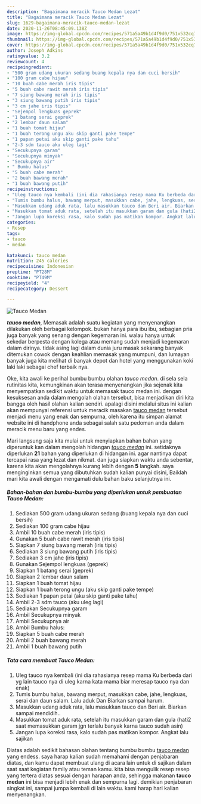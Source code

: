 ```yaml
---
description: "Bagaimana meracik Tauco Medan Lezat"
title: "Bagaimana meracik Tauco Medan Lezat"
slug: 1629-bagaimana-meracik-tauco-medan-lezat
date: 2020-11-26T08:45:09.138Z
image: https://img-global.cpcdn.com/recipes/571a5a49b1d4f9d0/751x532cq70/tauco-medan-foto-resep-utama.jpg
thumbnail: https://img-global.cpcdn.com/recipes/571a5a49b1d4f9d0/751x532cq70/tauco-medan-foto-resep-utama.jpg
cover: https://img-global.cpcdn.com/recipes/571a5a49b1d4f9d0/751x532cq70/tauco-medan-foto-resep-utama.jpg
author: Joseph Adkins
ratingvalue: 3.2
reviewcount: 4
recipeingredient:
- "500 gram udang ukuran sedang buang kepala nya dan cuci bersih"
- "100 gram cabe hijau"
- "10 buah cabe merah iris tipis"
- "5 buah cabe rawit merah iris tipis"
- "7 siung bawang merah iris tipis"
- "3 siung bawang putih iris tipis"
- "3 cm jahe iris tipis"
- "Sejempol lengkuas geprek"
- "1 batang serai geprek"
- "2 lembar daun salam"
- "1 buah tomat hijau"
- "1 buah terong ungu aku skip ganti pake tempe"
- "1 papan petai aku skip ganti pake tahu"
- "2-3 sdm tauco aku uleg lagi"
- "Secukupnya garam"
- "Secukupnya minyak"
- "Secukupnya air"
- " Bumbu halus"
- "5 buah cabe merah"
- "2 buah bawang merah"
- "1 buah bawang putih"
recipeinstructions:
- "Uleg tauco nya kembali (ini dia rahasianya resep mama Ku berbeda dari yg lain tauco nya di uleg karna kata mama biar meresap tauco nya dan enak)"
- "Tumis bumbu halus, bawang merput, masukkan cabe, jahe, lengkuas, serai dan daun salam. Lalu aduk Dan Biarkan sampai harum."
- "Masukkan udang aduk rata, lalu masukkan tauco dan Beri air. Biarkan sampai mendidih.."
- "Masukkan tomat aduk rata, setelah itu masukkan garam dan gula (hati2 saat memasukkan garam jgn terlalu banyak karna tauco sudah asin)"
- "Jangan lupa koreksi rasa, kalo sudah pas matikan kompor. Angkat lalu sajikan"
categories:
- Resep
tags:
- tauco
- medan

katakunci: tauco medan 
nutrition: 245 calories
recipecuisine: Indonesian
preptime: "PT28M"
cooktime: "PT49M"
recipeyield: "4"
recipecategory: Dessert

---
```



![Tauco Medan](https://img-global.cpcdn.com/recipes/571a5a49b1d4f9d0/751x532cq70/tauco-medan-foto-resep-utama.jpg)

<b><i>tauco medan</i></b>, Memasak adalah suatu kegiatan yang menyenangkan dilakukan oleh berbagai kelompok. bukan hanya para ibu ibu, sebagian pria juga banyak yang senang dengan kegemaran ini. walau hanya untuk sekedar berpesta dengan kolega atau memang sudah menjadi kegemaran dalam dirinya. tidak asing lagi dalam dunia juru masak sekarang banyak ditemukan cowok dengan keahlian memasak yang mumpuni, dan lumayan banyak juga kita melihat di banyak depot dan hotel yang menggunakan koki laki laki sebagai chef terbaik nya.

Oke, kita awali ke perihal bumbu bumbu olahan <i>tauco medan</i>. di sela sela rutinitas kita, kemungkinan akan terasa menyenangkan jika sejenak kita menyempatkan sedikit waktu untuk memasak tauco medan ini. dengan kesuksesan anda dalam mengolah olahan tersebut, bisa menjadikan diri kita bangga oleh hasil olahan kalian sendiri. apalagi disini melalui situs ini kalian akan mempunyai referensi untuk meracik masakan <u>tauco medan</u> tersebut menjadi menu yang enak dan sempurna, oleh karena itu simpan alamat website ini di handphone anda sebagai salah satu pedoman anda dalam meracik menu baru yang endes.




Mari langsung saja kita mulai untuk menyiapkan bahan bahan yang diperuntuk kan dalam mengolah hidangan <u><i>tauco medan</i></u> ini. setidaknya diperlukan <b>21</b> bahan yang diperlukan di hidangan ini. agar nantinya dapat tercapai rasa yang lezat dan nikmat. dan juga siapkan waktu anda sebentar, karena kita akan mengolahnya kurang lebih dengan <b>5</b> langkah. saya menginginkan semua yang dibutuhkan sudah kalian punyai disini, Baiklah mari kita awali dengan mengamati dulu bahan baku selanjutnya ini.

<!--inarticleads1-->

##### Bahan-bahan dan bumbu-bumbu yang diperlukan untuk pembuatan Tauco Medan:

1. Sediakan 500 gram udang ukuran sedang (buang kepala nya dan cuci bersih)
1. Sediakan 100 gram cabe hijau
1. Ambil 10 buah cabe merah (iris tipis)
1. Gunakan 5 buah cabe rawit merah (iris tipis)
1. Siapkan 7 siung bawang merah (iris tipis)
1. Sediakan 3 siung bawang putih (iris tipis)
1. Sediakan 3 cm jahe (iris tipis)
1. Gunakan Sejempol lengkuas (geprek)
1. Siapkan 1 batang serai (geprek)
1. Siapkan 2 lembar daun salam
1. Siapkan 1 buah tomat hijau
1. Siapkan 1 buah terong ungu (aku skip ganti pake tempe)
1. Sediakan 1 papan petai (aku skip ganti pake tahu)
1. Ambil 2-3 sdm tauco (aku uleg lagi)
1. Sediakan Secukupnya garam
1. Ambil Secukupnya minyak
1. Ambil Secukupnya air
1. Ambil  Bumbu halus:
1. Siapkan 5 buah cabe merah
1. Ambil 2 buah bawang merah
1. Ambil 1 buah bawang putih




<!--inarticleads2-->

##### Tata cara membuat Tauco Medan:

1. Uleg tauco nya kembali (ini dia rahasianya resep mama Ku berbeda dari yg lain tauco nya di uleg karna kata mama biar meresap tauco nya dan enak)
1. Tumis bumbu halus, bawang merput, masukkan cabe, jahe, lengkuas, serai dan daun salam. Lalu aduk Dan Biarkan sampai harum.
1. Masukkan udang aduk rata, lalu masukkan tauco dan Beri air. Biarkan sampai mendidih..
1. Masukkan tomat aduk rata, setelah itu masukkan garam dan gula (hati2 saat memasukkan garam jgn terlalu banyak karna tauco sudah asin)
1. Jangan lupa koreksi rasa, kalo sudah pas matikan kompor. Angkat lalu sajikan




Diatas adalah sedikit bahasan olahan tentang bumbu bumbu <u>tauco medan</u> yang endess. saya harap kalian sudah memahami dengan penjabaran diatas, dan kamu dapat membuat ulang di acara lain untuk di sajikan dalam saat saat kegiatan family atau teman kamu. kita bisa mengulik resep resep yang tertera diatas sesuai dengan harapan anda, sehingga makanan <b>tauco medan</b> ini bisa menjadi lebih enak dan sempurna lagi. demikian penjabaran singkat ini, sampai jumpa kembali di lain waktu. kami harap hari kalian menyenangkan.
